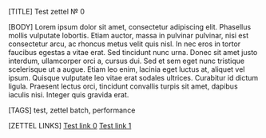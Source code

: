[TITLE]
Test zettel № 0

[BODY]
Lorem ipsum dolor sit amet, consectetur adipiscing elit. 
Phasellus mollis vulputate lobortis. Etiam auctor, massa in pulvinar 
pulvinar, nisi est consectetur arcu, ac rhoncus metus velit quis nisl. 
In nec eros in tortor faucibus egestas a vitae erat. Sed tincidunt nunc 
urna. Donec sit amet justo interdum, ullamcorper orci a, cursus dui. 
Sed et sem eget nunc tristique scelerisque ut a augue. 
Etiam leo enim, lacinia eget luctus at, aliquet vel ipsum. 
Quisque vulputate leo vitae erat sodales ultrices. Curabitur id dictum 
ligula. Praesent lectus orci, tincidunt convallis turpis sit amet, dapibus 
iaculis nisi. Integer quis gravida erat. 

[TAGS]
test, zettel batch, performance

[ZETTEL LINKS]
[Test link 0](4.md)
[Test link 1](4.md)
